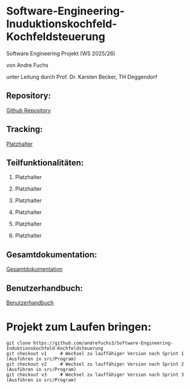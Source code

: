 # Software-Engineering-Inuduktionskochfeld-Kochfeldsteuerung
Software Engineering Projekt (WS 2025/26)

von Andre Fuchs 

unter Leitung durch Prof. Dr. Karsten Becker, TH Deggendorf

## Repository:

[Github Repository](https://github.com/andrefuchs3/Software-Engineering-Induktionskochfeld-Kochfeldsteuerung)

## Tracking:

[Platzhalter](https://github.com/andrefuchs3/Software-Engineering-Induktionskochfeld-Kochfeldsteuerung)

## Teilfunktionalitäten:

1. Platzhalter

2. Platzhalter

3. Platzhalter

4. Platzhalter

5. Platzhalter

6. Platzhalter

## Gesamtdokumentation:

[Gesamtdokumentation](https://github.com/andrefuchs3/Software-Engineering-Induktionskochfeld-Kochfeldsteuerung)

## Benutzerhandbuch:

[Benutzerhandbuch](https://github.com/andrefuchs3/Software-Engineering-Induktionskochfeld-Kochfeldsteuerung)

# Projekt zum Laufen bringen:

```
git clone https://github.com/andrefuchs3/Software-Engineering-Induktionskochfeld-Kochfeldsteuerung
git checkout v1     # Wechsel zu lauffähiger Version nach Sprint 1 (Ausführen in src/Program)
git checkout v2     # Wechsel zu lauffähiger Version nach Sprint 2 (Ausführen in src/Program)
git checkout v3     # Wechsel zu lauffähiger Version nach Sprint 3 (Ausführen in src/Program)
``` 

